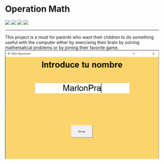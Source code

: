 # **Operation Math** 

![](https://img.shields.io/github/issues/MarlonPra/operations-math) ![](https://img.shields.io/github/forks/MarlonPra/operations-math) ![](https://img.shields.io/github/stars/MarlonPra/operations-math) ![](https://img.shields.io/twitter/url?style=social&url=https%3A%2F%2Ftwitter.com%2FMarlonPraYT)

------------
This project is a must for parents who want their children to do something useful with the computer either by exercising their brain by solving mathematical problems or by joining their favorite game.
![](img/img1.png)
